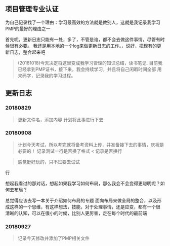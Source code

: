 ## 项目管理专业认证
 
为自己记录找了一个理由：学习最高效的方法就是教别人，这就是我记录我学习PMP的最好的理由之一


首先呢，更新日志只能有一处，多了，不管是谁，都不会去做这件事情，尽管有时候很有必要。
我还是用本地的一个log来做更新日志的工作。，说好，把现有的更新日志，整合起来吧


> (20181018)今天决定将这里变成我学习管理的知识总结，读书笔记. 目前我已经拿到PMP证书，接下来，我会持续学习，并且将自己闲暇时间全部
用来码字，记录我的学习过程。





## 更新日志

### 20180829 
>  更新文件名，添加内容
>  计划将此事进行下去


### 20180908
>  计划今天考试，所以考完就将备考资料上传，并准备接下去的事情，庆祝是必要的！
记录测试一行是否换了格式
< 记录是否换行


> 感觉挺好玩的，只不过要去试试

行

想起我看过的那对话，想起如果我学习如何布局，那么我会不会变得更聪明呢？如何去布局？

总觉得应该去写一本关于介绍如何布局的专题
面向布局来做全局的整合，以及形成这样的一个思维，有这样想法，技能，对于处理事情，还是应变，都有一个很
清晰的认知，可以在很小的时候，比别人更厉害，走在每个时代的最前端

### 20180927
> 记录今天修改并添加了PMP相关文件
